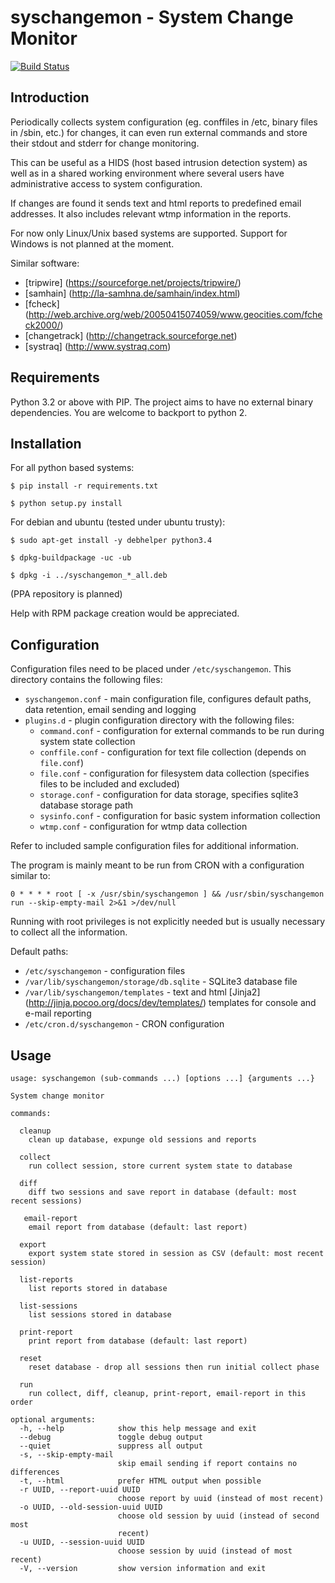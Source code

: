 syschangemon - System Change Monitor
==============================================================================

[![Build Status](https://travis-ci.org/mcree/syschangemon.svg?branch=master)](https://travis-ci.org/mcree/syschangemon)

Introduction
------------

Periodically collects system configuration (eg. conffiles in /etc, binary files in /sbin, etc.) for changes, 
it can even run external commands and store their stdout and stderr for change monitoring.

This can be useful as a HIDS (host based intrusion detection system) as well as in a shared
working environment where several users have administrative access to system configuration.

If changes are found it sends text and html reports to predefined email addresses. It also includes
relevant wtmp information in the reports.

For now only Linux/Unix based systems are supported. Support for Windows is not planned at the moment.

Similar software:

* [tripwire] (https://sourceforge.net/projects/tripwire/)
* [samhain] (http://la-samhna.de/samhain/index.html)
* [fcheck] (http://web.archive.org/web/20050415074059/www.geocities.com/fcheck2000/)
* [changetrack] (http://changetrack.sourceforge.net)
* [systraq] (http://www.systraq.com)

Requirements
------------

Python 3.2 or above with PIP. The project aims to have no external binary dependencies.
You are welcome to backport to python 2.

Installation
------------

For all python based systems:

```
$ pip install -r requirements.txt

$ python setup.py install
```

For debian and ubuntu (tested under ubuntu trusty):

```
$ sudo apt-get install -y debhelper python3.4

$ dpkg-buildpackage -uc -ub

$ dpkg -i ../syschangemon_*_all.deb
```

(PPA repository is planned)

Help with RPM package creation would be appreciated.

Configuration
-------------

Configuration files need to be placed under `/etc/syschangemon`. This directory contains the following files:

* `syschangemon.conf` - main configuration file, configures default paths, data retention, email sending and logging
* `plugins.d` - plugin configuration directory with the following files:
    * `command.conf` - configuration for external commands to be run during system state collection
    * `conffile.conf` - configuration for text file collection (depends on `file.conf`)
    * `file.conf` - configuration for filesystem data collection (specifies files to be included and excluded)
    * `storage.conf` - configuration for data storage, specifies sqlite3 database storage path
    * `sysinfo.conf` - configuration for basic system information collection
    * `wtmp.conf` - configuration for wtmp data collection
    
Refer to included sample configuration files for additional information.

The program is mainly meant to be run from CRON with a configuration similar to:

```
0 * * * * root [ -x /usr/sbin/syschangemon ] && /usr/sbin/syschangemon run --skip-empty-mail 2>&1 >/dev/null
```

Running with root privileges is not explicitly needed but is usually necessary to collect all the information.

Default paths:

* `/etc/syschangemon` - configuration files
* `/var/lib/syschangemon/storage/db.sqlite` - SQLite3 database file
* `/var/lib/syschangemon/templates` - text and html [Jinja2] (http://jinja.pocoo.org/docs/dev/templates/) templates for console and e-mail reporting
* `/etc/cron.d/syschangemon` - CRON configuration

Usage
-----

```
usage: syschangemon (sub-commands ...) [options ...] {arguments ...}

System change monitor

commands:

  cleanup
    clean up database, expunge old sessions and reports

  collect
    run collect session, store current system state to database

  diff
    diff two sessions and save report in database (default: most recent sessions)

   email-report
    email report from database (default: last report)

  export
    export system state stored in session as CSV (default: most recent session)

  list-reports
    list reports stored in database

  list-sessions
    list sessions stored in database

  print-report
    print report from database (default: last report)

  reset
    reset database - drop all sessions then run initial collect phase

  run
    run collect, diff, cleanup, print-report, email-report in this order

optional arguments:
  -h, --help            show this help message and exit
  --debug               toggle debug output
  --quiet               suppress all output
  -s, --skip-empty-mail
                        skip email sending if report contains no differences
  -t, --html            prefer HTML output when possible
  -r UUID, --report-uuid UUID
                        choose report by uuid (instead of most recent)
  -o UUID, --old-session-uuid UUID
                        choose old session by uuid (instead of second most
                        recent)
  -u UUID, --session-uuid UUID
                        choose session by uuid (instead of most recent)
  -V, --version         show version information and exit
```